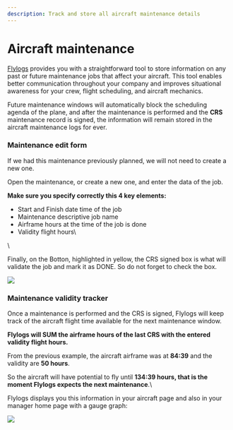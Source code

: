 ```yaml
---
description: Track and store all aircraft maintenance details
---
```


# Aircraft maintenance

[Flylogs](https://www.flylogs.com/) provides you with a straightforward tool to store information on any past or future maintenance jobs that affect your aircraft. This tool enables better communication throughout your company and improves situational awareness for your crew, flight scheduling, and aircraft mechanics.&#x20;

Future maintenance windows will automatically block the scheduling agenda of the plane, and after the maintenance is performed and the **CRS** maintenance record is signed, the information will remain stored in the aircraft maintenance logs for ever.



### Maintenance edit form

If we had this maintenance previously planned, we will not need to create a new one.

Open the maintenance, or create a new one, and enter the data of the job.

**Make sure you specify correctly this 4 key elements:**

* Start and Finish date time of the job
* Maintenance descriptive job name
* Airframe hours at the time of the job is done
* Validity flight hours\


\


Finally, on the Botton, highlighted in yellow, the CRS signed box is what will validate the job and mark it as DONE. So do not forget to check the box.

![](https://tawk.link/61f94bae9bd1f31184da67e3/kb/attachments/QBVim\_Eg0P.png)

### Maintenance validity tracker

Once a maintenance is performed and the CRS is signed, Flylogs will keep track of the aircraft flight time available for the next maintenance window.

**Flylogs will SUM the airframe hours of the last CRS with the entered validity flight hours.**



From the previous example, the aircraft airframe was at **84:39** and the validity are **50 hours**.

So the aircraft will have potential to fly until **134:39 hours, that is the moment Flylogs expects the next maintenance**.\


Flylogs displays you this information in your aircraft page and also in your manager home page with a gauge graph:

![](https://tawk.link/61f94bae9bd1f31184da67e3/kb/attachments/ZvqEAD18Km.png)

